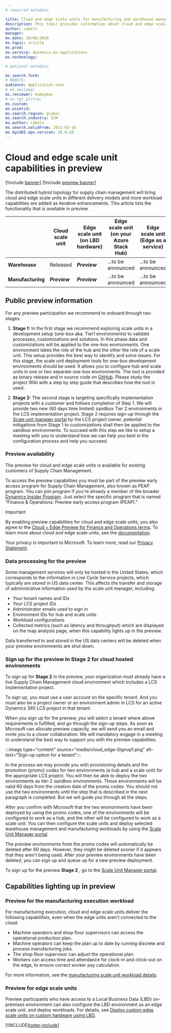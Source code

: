 ```yaml
---
# required metadata

title: Cloud and edge scale units for manufacturing and warehouse management workloads
description: This topic provides information about cloud and edge scale units for manufacturing and warehouse management workloads.
author: cabeln
manager: 
ms.date: 10/06/2020
ms.topic: article
ms.prod: 
ms.service: dynamics-ax-applications
ms.technology: 

# optional metadata

ms.search.form: 
# ROBOTS: 
audience: Application User
# ms.devlang: 
ms.reviewer: kamaybac
# ms.tgt_pltfrm: 
ms.custom: 
ms.assetid:
ms.search.region: global
ms.search.industry: SCM
ms.author: cabeln
ms.search.validFrom: 2021-03-10
ms.dyn365.ops.version: 10.0.20
---
```

 
# Cloud and edge scale unit capabilities in preview

[!include [banner](../includes/banner.md)]
[!include [preview banner](../includes/preview-banner.md)]

The distributed hybrid topology for supply chain management will bring cloud and edge scale units in different delivery models and more workload capabilities are added as iterative enhancements.
This article lists the functionality that is available in preview.

||Cloud scale unit|Edge scale unit (on LBD hardware) |Edge scale unit (on your Azure Stack Hub) |Edge scale unit (Edge as a service) |
|--------------|---------|---------|---------|---------|
|**Warehouse**     |Released |***Preview***  |...to be announced |...to be announced |
|**Manufacturing** |***Preview***  |***Preview***  |...to be announced |...to be announced |

## Public preview information

For any preview participation we recommend to onboard through two stages.

1. **Stage 1:** In the first stage we recommend exploring scale units in a development setup (one-box aka. Tier1 environments) to validate processes, customizations and solutions. In this phase data and customizations will be applied to the one-box environments. One environment takes the role of the hub and the other the role of a scale unit. This setup provides the best way to identify and solve issues.
For this stage, the scale unit deployment tools for one-box development environments should be used. It allows you to configure hub and scale units in one or two separate one-box environments. The tool is provided as binary release and in source code on [GitHub](https://github.com/microsoft/SCMScaleUnitDevTools). Please study the project Wiki with a step by step guide that describes how the tool is used.

1. **Stage 2:** The second stage is targeting specifically implementation projects with a customer and follows completion of Step 1. We will provide two new (60 days time limited) sandbox Tier 2 environments in the LCS implementation project. Stage 2 requires sign-up through the [Scale unit manager portal](https://sum.dynamcis.com) by the LCS project owner. potential mitigations from Stage 1 to customizations shall then be applied to the sandbox environments.
To succeed with this step we like to setup a meeting with you to understand how we can help you best in the configuration process and help you succeed.

<!-- You will also be able to use Local Business Data (LBD) to configure an on-premises environment as an edge scale unit for the hub you received as part of the preview program.-->

### Preview availability

The preview for cloud and edge scale units is available for existing customers of Supply Chain Management.

To access the preview capabilities you must be part of the preview early access program  for Supply Chain Management, also known as PEAP program. You can join program if you're already a member of the broader [Dynamics Insider Program](https://experience.dynamics.com/insider). Just select the specific program that is named "Finance & Operations: Preview early access program (PEAP)."

> [!IMPORTANT]
> By enabling preview capabilities for cloud and edge scale units, you also agree to the [Cloud + Edge Preview for Finance and Operations terms](https://Aka.ms/SCMCnETerms). To learn more about cloud and edge scale units, see the [documentation](https://aka.ms/scmcne).
>
> Your privacy is important to Microsoft. To learn more, read our [Privacy Statement](https://aka.ms/privacy).

### Data processing for the preview

Some management services will only be hosted in the United States, which corresponds to the information in Live Cycle Service projects, which typically are stored in US data center. This affects the transfer and storage of administrative information used by the scale unit manager, including:

- Your tenant names and IDs
- Your LCS project IDs
- Administrator emails used to sign in
- Environment IDs for hub and scale units
- Workload configurations
- Collected metrics (such as latency and throughput) which are displayed on the map analysis page, when this capability lights up in the preview. 

Data transferred to and stored in the US data centers will be deleted when your preview environments are shut down.

### Sign up for the preview In Stage 2 for cloud hosted environments

To sign up for **Stage 2** in the preview, your organization must already have a live Supply Chain Management cloud environment which includes a LCS implementation project.

To sign up, you must use a user account on the specific tenant. And you must also be a project owner or an environment admin in LCS for an active Dynamics 365 LCS project in that tenant.

When you sign up for the preview, you will select a tenant where above requirements is fulfilled, and go through the sign-up steps. As soon as Microsoft can allocate preview capacity, we will send you an email and invite you to a closer collaboration. We will mandatory engage in a meeting to understand the best way to support you with the preview capabilities.

:::image type="content" source="media/cloud_edge-Signup1.png" alt-text="Sign-up option for a tenant":::

In the process we may provide you with provisioning details and the promotion (promo) codes for two environments (a hub and a scale unit) for the appropriate LCS project. You will then be able to deploy the two environments as tier-2 sandbox environments. Those environments will be valid 60 days from the creation date of the promo codes. You should not use the two environments until the step that is described in the next paragraph is completed. But we will guide you through all the steps.

After you confirm with Microsoft that the two environments have been deployed by using the promo codes, one of the environments will be configured to work as a hub, and the other will be configured to work as a scale unit. You can then configure the scale units and deploy selected warehouse management and manufacturing workloads by using the [Scale Unit Manager portal](https://aka.ms/SCMSUM).

The preview environments from the promo codes will automatically be deleted after 60 days. However, they might be deleted sooner if it appears that they aren't being used. After your preview environments have been deleted, you can sign up and queue up for a new preview deployment.

To sign up for the preview **Stage 2** , go to the [Scale Unit Manager portal](https://aka.ms/SCMSUM).

## Capabilities lighting up in preview

### Preview for the manufacturing execution workload

For manufacturing execution, cloud and edge scale units deliver the following capabilities, even when the edge units aren't connected to the cloud:

- Machine operators and shop floor supervisors can access the operational production plan.
- Machine operators can keep the plan up to date by running discrete and process manufacturing jobs.
- The shop floor supervisor can adjust the operational plan.
- Workers can access time and attendance for clock-in and clock-out on the edge, to ensure correct worker pay calculation.

For more information, see the [manufacturing scale unit workload details](cloud-edge-workload-manufacturing.md).

### Preview for edge scale units

Preview participants who have access to a Local Business Data (LBD) on-premises environment can also configure the LBD environment as an edge scale unit. and deploy workloads.
For details, see [Deploy custom edge scale units on custom hardware using LBD](cloud-edge-edge-scale-units-lbd.md).

[!INCLUDE[footer-include](../../includes/footer-banner.md)]